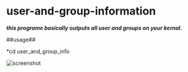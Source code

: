 # user-and-group-information
***this programe basically outputs all user and groups on your kernal.***

##usage##

*cd user_and_group_info

![screenshot](~/Pictures/screenshot1.png)


